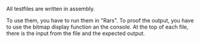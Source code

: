 All testfiles are written in assembly.

To use them, you have to run them in "Rars". To proof the output, you have to use the bitmap display function an the console. At the top of each file, there is the input from the file and the expected output.
